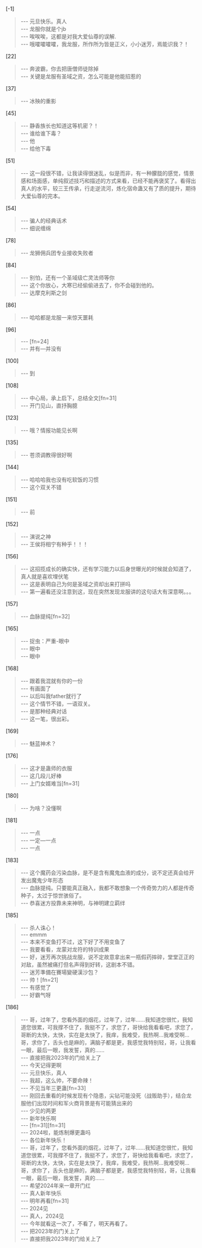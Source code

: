 
[-1] 
>--- 元旦快乐。真人<br>
>--- 龙服你就是个jb<br>
>--- 唉唉唉，这都是对我大爱仙尊的误解.<br>
>--- 哦嚯嚯嚯嚯，我龙服，所作所为皆是正义，小小迷芳，焉能识我？！<br>

[22] 
>--- 奔波霸，你去把唐僧师徒除掉<br>
>--- 关键是龙服有圣域之资，怎么可能是他能招惹的<br>

[37] 
>--- 冰殃的重影<br>

[45] 
>--- 静香族长也知道这等机密？！<br>
>--- 谁给谁下毒？<br>
>--- 他<br>
>--- 给他下毒<br>

[51] 
>--- 这一段很不错，让我读得很迷乱，似是而非，有一种朦胧的感觉，情景感和场面感，单纯叙述技巧和描述的方式来看，已经不能再褒奖了。看得出真人的水平，较三王传承，行走逆流河，炼化宿命蛊又有了质的提升，期待大爱仙尊的完本。<br>

[54] 
>--- 骗人的经典话术<br>
>--- 细说缠绵<br>

[78] 
>--- 龙狮佣兵团专业接收失败者<br>

[84] 
>--- 别怕，还有一个圣域级亡灵法师等你<br>
>--- 这个你放心，大寒已经偷偷进去了，你不会碰到他的。<br>
>--- 达摩克利斯之剑<br>

[86] 
>--- 哈哈都是龙服一来惊天噩耗<br>

[96] 
>--- [fn=24]<br>
>--- 并有—并没有<br>

[100] 
>--- 到<br>

[108] 
>--- 中心局，承上启下，总结全文[fn=31]<br>
>--- 开门见山，直抒胸臆<br>

[123] 
>--- 哦？情报功能见长啊<br>

[135] 
>--- 苍须调教得很好啊<br>

[144] 
>--- 哈哈哈我也没有吃软饭的习惯<br>
>--- 这个双关不错<br>

[151] 
>--- 前<br>

[152] 
>--- 演说之神<br>
>--- 王侯将相宁有种乎！！！<br>

[156] 
>--- 这招揽成长的确实快，还有学习能力以后身世曝光的时候就会知道了，真人就是喜欢埋伏笔<br>
>--- 这是表明自己为何是圣域之资却出来打拼吗<br>
>--- 第一遍看还没注意到这，现在突然发现龙服讲的这句话大有深意啊。。。<br>

[157] 
>--- 血脉提纯[fn=32]<br>

[165] 
>--- 捉虫：严重-眼中<br>
>--- 眼中<br>
>--- 眼中<br>

[168] 
>--- 跟着我混就有你的一份<br>
>--- 有画面了<br>
>--- 以后叫我father就行了<br>
>--- 这个情节不错，一语双关。<br>
>--- 是那种经典对话<br>
>--- 这一笔，很出彩。<br>

[169] 
>--- 魅蓝神术？<br>

[176] 
>--- 这才是蛊师的衣服<br>
>--- 这几段儿好棒<br>
>--- 上门女婿难当[fn=31]<br>

[180] 
>--- 为啥？没懂啊<br>

[181] 
>--- 一点<br>
>--- 一定—一点<br>
>--- 一点<br>

[183] 
>--- 这个魔药会污染血脉，是不是含有魔鬼血液的成分，说不定还真会给开发出魔鬼少年形态<br>
>--- 血脉提纯。只要能真正融入，我都不敢想象一个传奇势力的人都是传奇种子，太过于惊世骇俗了。<br>
>--- 恭喜迷方投靠未来神明，与神明建立羁绊<br>

[185] 
>--- 杀人诛心！<br>
>--- emmm<br>
>--- 本来不变鱼打不过，这下好了不用变鱼了<br>
>--- 我要看看，龙蒙对龙符的特训成果<br>
>--- 好，迷芳再次挑战龙服，说不定故意拿出来一瓶假药摔碎，堂堂正正的对敌，虽然被痛打但名声得到好转，这剧本不错。<br>
>--- 迷芳準備在賽場變硬漢沙包？<br>
>--- 帅！[fn=21]<br>
>--- 有感觉了<br>
>--- 好霸气呀<br>

[186] 
>--- 哥，过年了，您看外面的烟花，过年了，过年……我知道您很忙，我知道您很累，可我撑不住了，我挺不了，求您了，哥快给我看看吧，求您了，哥断的太快，太快，实在是太快了，我痒，我难受，我热啊...我难受啊...哥，求你了，舌头也是麻的，满脑子都是更，我感觉我特别轻，哥，让我看一眼，最后一眼，我发誓，真的……<br>
>--- 直接把我2023年的门给关上了<br>
>--- 今天记得更啊<br>
>--- 元旦快乐，真人<br>
>--- 我超，这么帅，不要命辣！<br>
>--- 不见当年三更蛊[fn=33]<br>
>--- 刚回去重看的时候发现有个隐患，尖钻可能没死（战贩助手），结合龙服他们出现时间和军火商背景是有可能猜出来的<br>
>--- 少见的两更<br>
>--- 新年快乐啊<br>
>--- [fn=31][fn=31]<br>
>--- 2024啦，能炼制爆更蛊吗<br>
>--- 各位新年快乐！<br>
>--- 哥，过年了，您看外面的烟花，过年了，过年……我知道您很忙，我知道您很累，可我撑不住了，我挺不了，求您了，哥快给我看看吧，求您了，哥断的太快，太快，实在是太快了，我痒，我难受，我热啊...我难受啊...哥，求你了，舌头也是麻的，满脑子都是更，我感觉我特别轻，哥，让我看一眼，最后一眼，我发誓，真的……<br>
>--- 希望2024年来一章开门红<br>
>--- 真人新年快乐<br>
>--- 明年再看[fn=31]<br>
>--- 2024见<br>
>--- 真人，2024见<br>
>--- 今年就看这一次了，不看了，明天再看了。<br>
>--- 把2023年的门关上了<br>
>--- 直接把我2023年的门给关上了<br>

